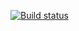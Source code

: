 [![Build status](https://ci.appveyor.com/api/projects/status/2fo3m7towre7i68p?svg=true)](https://ci.appveyor.com/project/Evgeniy0811/page-object-s-java)